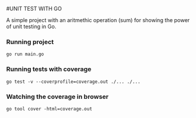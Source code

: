 #UNIT TEST WITH GO

A simple project with an aritmethic operation (sum) for showing the power of unit testing in Go.

### Running project

```
go run main.go
```

### Running tests with coverage

```
go test -v --coverprofile=coverage.out ./... ./...
```

### Watching the coverage in browser

```
go tool cover -html=coverage.out
```
